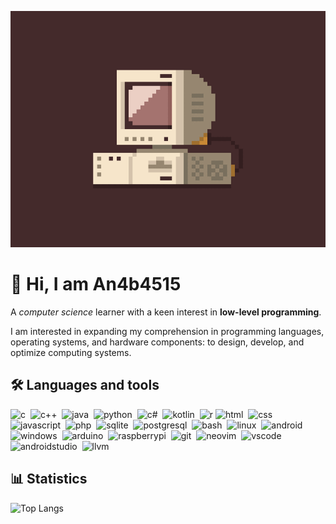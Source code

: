<p align="center">
  <img src="https://raw.githubusercontent.com/An4b4515/MD_assets/main/profile_README/profile_README_background.gif" />
</p>

# 👋 Hi, I am An4b4515

A *computer science* learner with a keen interest in **low-level programming**.

I am interested in expanding my comprehension in programming languages, operating systems, and hardware components: to design, develop, and optimize computing systems.


## 🛠️ Languages and tools

<img title="c" height="100em" width="auto" src="https://cdn.jsdelivr.net/gh/devicons/devicon@latest/icons/c/c-original.svg" />&nbsp;
<img title="c++" height="100em" width="auto" src="https://cdn.jsdelivr.net/gh/devicons/devicon@latest/icons/cplusplus/cplusplus-original.svg" />&nbsp;
<img title="java" height="100em" width="auto" src="https://cdn.jsdelivr.net/gh/devicons/devicon@latest/icons/java/java-original.svg" />&nbsp;
<img title="python" height="100em" width="auto" src="https://cdn.jsdelivr.net/gh/devicons/devicon@latest/icons/python/python-original.svg" />&nbsp;
<img title="c#" height="100em" width="auto" src="https://cdn.jsdelivr.net/gh/devicons/devicon@latest/icons/csharp/csharp-original.svg" />&nbsp;
<img title="kotlin" height="100em" width="auto" src="https://cdn.jsdelivr.net/gh/devicons/devicon@latest/icons/kotlin/kotlin-original.svg" />&nbsp;
<img title="r" height="100em" width="auto" src="https://cdn.jsdelivr.net/gh/devicons/devicon@latest/icons/r/r-original.svg" />
<img title="html" height="100em" width="auto" src="https://cdn.jsdelivr.net/gh/devicons/devicon@latest/icons/html5/html5-original.svg" />&nbsp;
<img title="css" height="100em" width="auto" src="https://cdn.jsdelivr.net/gh/devicons/devicon@latest/icons/css3/css3-original.svg" />&nbsp;
<img title="javascript" height="100em" width="auto" src="https://cdn.jsdelivr.net/gh/devicons/devicon@latest/icons/javascript/javascript-original.svg" />&nbsp;
<img title="php" height="100em" width="auto" src="https://cdn.jsdelivr.net/gh/devicons/devicon@latest/icons/php/php-original.svg" />&nbsp;
<img title="sqlite" height="100em" width="auto" src="https://cdn.jsdelivr.net/gh/devicons/devicon@latest/icons/sqlite/sqlite-original.svg" />&nbsp;
<img title="postgresql" height="100em" width="auto" src="https://cdn.jsdelivr.net/gh/devicons/devicon@latest/icons/postgresql/postgresql-original.svg" />&nbsp;
<img title="bash" height="100em" width="auto" src="https://cdn.jsdelivr.net/gh/devicons/devicon@latest/icons/bash/bash-original.svg" />&nbsp;
<img title="linux" height="100em" width="auto" src="https://cdn.jsdelivr.net/gh/devicons/devicon@latest/icons/linux/linux-original.svg" />&nbsp;
<img title="android" height="100em" width="auto" src="https://cdn.jsdelivr.net/gh/devicons/devicon@latest/icons/android/android-original.svg" />&nbsp;
<img title="windows" height="100em" width="auto" src="https://cdn.jsdelivr.net/gh/devicons/devicon@latest/icons/windows11/windows11-original.svg" />&nbsp;
<img title="arduino" height="100em" width="auto" src="https://cdn.jsdelivr.net/gh/devicons/devicon@latest/icons/arduino/arduino-original.svg" />&nbsp;
<img title="raspberrypi" height="100em" width="auto" src="https://cdn.jsdelivr.net/gh/devicons/devicon@latest/icons/raspberrypi/raspberrypi-original.svg" />&nbsp;
<img title="git" height="100em" width="auto" src="https://cdn.jsdelivr.net/gh/devicons/devicon@latest/icons/git/git-original.svg" />&nbsp;
<img title="neovim" height="100em" width="auto" src="https://cdn.jsdelivr.net/gh/devicons/devicon@latest/icons/neovim/neovim-original.svg" />&nbsp;
<img title="vscode" height="100em" width="auto" src="https://cdn.jsdelivr.net/gh/devicons/devicon@latest/icons/vscode/vscode-original.svg" />&nbsp;
<img title="androidstudio" height="100em" width="auto" src="https://cdn.jsdelivr.net/gh/devicons/devicon@latest/icons/androidstudio/androidstudio-original.svg" />&nbsp;
<img title="llvm" height="100em" width="auto" src="https://cdn.jsdelivr.net/gh/devicons/devicon@latest/icons/llvm/llvm-original.svg" />


## 📊 Statistics

![Top Langs](https://github-readme-stats.vercel.app/api/top-langs/?username=An4b4515&theme=ayu-mirage)


